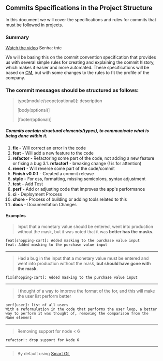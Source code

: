 ## Commits Specifications in the Project Structure

In this document we will cover the specifications and rules for commits that must be followed in projects.

### Summary

[Watch the video]()
Senha: tntc

We will be basing this on the commit convention specification that provides us with several simple rules for creating and explaining the commit history, which makes it easier and more automated. These specifications will be based on [CM](https://www.conventionalcommits.org/en/v1.0.0/#specification), but with some changes to the rules to fit the profile of the company. <br />

### The commit messages should be structured as follows:
> type[module/scope(optional)]: description
>
> [body(optional)]
>
>[footer(optional)]

##### Commits contain structural elements(types), to communicate what is being done within it.
1. **fix**           - Will correct an error in the code
2. **feat**          - Will add a new feature to the code
3. **refactor**      - Refactoring some part of the code, not adding a new feature or fixing a bug
3.1. **refactor!**   - breaking change (! is for attention)
4. **revert**        - Will reverse some part of the code/commit
5. **Finish v0.0.1** - Created a commit release
6. **style**         - For css, formatting, missing semicolons, syntax adjustment
7. **test**          - Add Test 
8. **perf**          - Add or adjusting code that improves the app's performance
9. **ci**            - Deployment Process
10. **chore**        - Process of building or adding tools related to this
11. **docs**         - Documentation Changes

#### Examples

>Input that a monetary value should be entered, went into production without the mask, but it was noted that it was **better has the masks**.

`feat[shopping-cart]: Added masking to the purchase value input` <br />
`feat: Added masking to the purchase value input`

---

>Had a bug in the input that a monetary value must be entered and went into production without the mask, **but should have gone with the mask**.

`fix[shopping-cart]: Added masking to the purchase value input`

---

>I thought of a way to improve the format of the for, and this will make the user list perform better

`perf[user]: list of all users`<br />
`With a reformulation in the code that performs the user loop, a better way to perform it was thought of, removing the comparison from the Name element`

---

>Removing support for node < 6

`refactor!: drop support for Node 6`<br />

---
> By default using [Smart Git](https://www.syntevo.com/smartgit/)




